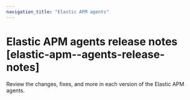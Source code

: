```yaml
---
navigation_title: "Elastic APM agents"
---
```


# Elastic APM agents release notes [elastic-apm--agents-release-notes]
Review the changes, fixes, and more in each version of the Elastic APM agents.